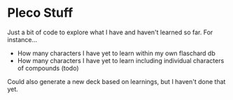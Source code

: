 # Pleco Stuff

Just a bit of code to explore what I have and haven't learned so far. For instance...

* How many characters I have yet to learn within my own flaschard db
* How many characters I have yet to learn including individual characters of compounds (todo)

Could also generate a new deck based on learnings, but I haven't done that yet.

